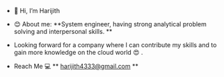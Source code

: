 - 👋 Hi, I’m Harijith
- :blush: About me: 
**System engineer, having strong analytical problem solving and interpersonal skills. **

- Looking forward for a company where I can contribute my skills and to gain more knowledge on the cloud world :heart_eyes: .

- Reach Me :computer: ** harijith4333@gmail.com **

